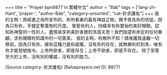 +++
title = "Prayer bpn8877 in 繁體中文"
author = "Báb"
tags = ['lang-zh-Hant', 'prayer-', "author-Báb", "category-unsorted", "cat-祈求護佑"]
+++
我的主啊！將經書之母所宣布的、祢所看重的最有裨益之物，賜予我及祢的信徒。因為只有祢，手握定奪萬物的尺度。
摯愛祢的人，持續享有祢豐裕的美好賜贈。認知祢神聖同一性的人，盡情承享祢美妙表徵的浩蕩天恩！我們指望祢命定的任何眷顧，求祢賜贈祢知識中的一切善美。
我的主啊，祢無所不知！請保護我遠離一切罪惡。因為只有祢，擁有這種力量和威權，沒有祢的存在，就無勝利的到來，唯有祢才能發號施令。上帝所欲者，即是存在；上帝不欲者，即是不存在。
除了至尊至大的上帝，沒有別的權威，沒有別的能力。

(Source category: 祈求護佑)
(Bahaiprayers.net ID: 8877)
